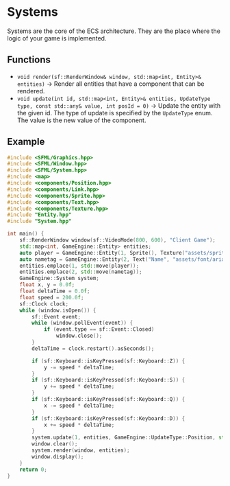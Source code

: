 # Systems

Systems are the core of the ECS architecture. They are the place where the logic of your game is implemented.

## Functions

- `void render(sf::RenderWindow& window, std::map<int, Entity>& entities)` -> Render all entities that have a component that can be rendered.
- `void update(int id, std::map<int, Entity>& entities, UpdateType type, const std::any& value, int posId = 0)` -> Update the entity with the given id. The type of update is specified by the `UpdateType` enum. The value is the new value of the component.

## Example

```cpp
#include <SFML/Graphics.hpp>
#include <SFML/Window.hpp>
#include <SFML/System.hpp>
#include <map>
#include <components/Position.hpp>
#include <components/Link.hpp>
#include <components/Sprite.hpp>
#include <components/Text.hpp>
#include <components/Texture.hpp>
#include "Entity.hpp"
#include "System.hpp"

int main() {
    sf::RenderWindow window(sf::VideoMode(800, 600), "Client Game");
    std::map<int, GameEngine::Entity> entities;
    auto player = GameEngine::Entity(1, Sprite(), Texture("assets/sprite/spaceship.png", {0, 0, 34, 15}), Position({{0, 0}}));
    auto nametag = GameEngine::Entity(2, Text("Name", "assets/font/arial.ttf", 10), Position({{0, -14}}), Link(1));
    entities.emplace(1, std::move(player));
    entities.emplace(2, std::move(nametag));
    GameEngine::System system;
    float x, y = 0.0f;
    float deltaTime = 0.0f;
    float speed = 200.0f;
    sf::Clock clock;
    while (window.isOpen()) {
        sf::Event event;
        while (window.pollEvent(event)) {
            if (event.type == sf::Event::Closed)
                window.close();
        }
        deltaTime = clock.restart().asSeconds();

        if (sf::Keyboard::isKeyPressed(sf::Keyboard::Z)) {
            y -= speed * deltaTime;
        }
        if (sf::Keyboard::isKeyPressed(sf::Keyboard::S)) {
            y += speed * deltaTime;
        }
        if (sf::Keyboard::isKeyPressed(sf::Keyboard::Q)) {
            x -= speed * deltaTime;
        }
        if (sf::Keyboard::isKeyPressed(sf::Keyboard::D)) {
            x += speed * deltaTime;
        }
        system.update(1, entities, GameEngine::UpdateType::Position, std::pair(x, y));
        window.clear();
        system.render(window, entities);
        window.display();
    }
    return 0;
}
```